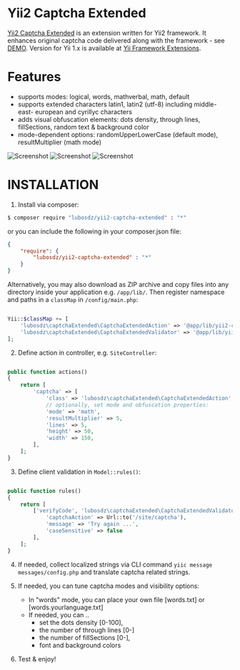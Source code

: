 Yii2 Captcha Extended
=====================

[Yii2 Captcha Extended](https://github.com/lubosdz/yii2-captcha-extended) is an extension written for Yii2 framework.
It enhances original captcha code delivered along with the framework - see [DEMO](http://yii-demo.synet.sk/site/captchaExtended).
Version for Yii 1.x is available at [Yii Framework Extensions](https://www.yiiframework.com/extension/captcha-extended).

Features
========

* supports modes: logical, words, mathverbal, math, default
* supports extended characters latin1, latin2 (utf-8) including middle- east- european and cyrillyc characters
* adds visual obfuscation elements: dots density, through lines, fillSections, random text & background color
* mode-dependent options: randomUpperLowerCase (default mode), resultMultiplier (math mode)

![Screenshot](http://static.synet.sk/captchaExtendedShot.png)
![Screenshot](http://static.synet.sk/captchaExtendedShot-sk.png)
![Screenshot](http://static.synet.sk/captchaExtendedShot-de.png)

INSTALLATION
============

1) Install via composer:

```bash
$ composer require "lubosdz/yii2-captcha-extended" : "*"
```

or you can include the following in your composer.json file:

```json
{
	"require": {
		"lubosdz/yii2-captcha-extended" : "*"
	}
}
```

Alternatively, you may also download as ZIP archive and copy files into any directory inside your application e.g. `/app/lib/`.
Then register namespace and paths in a `classMap` in `/config/main.php`:

```php

Yii::$classMap += [
	'lubosdz\captchaExtended\CaptchaExtendedAction' => '@app/lib/yii2-captcha-extended/CaptchaExtendedAction.php',
	'lubosdz\captchaExtended\CaptchaExtendedValidator' => '@app/lib/yii2-captcha-extended/CaptchaExtendedValidator.php',
];

```

2) Define action in controller, e.g. `SiteController`:

```php

public function actions()
{
	return [
		'captcha' => [
			'class' => 'lubosdz\captchaExtended\CaptchaExtendedAction',
			// optionally, set mode and obfuscation properties:
			'mode' => 'math',
			'resultMultiplier' => 5,
			'lines' => 5,
			'height' => 50,
			'width' => 150,
		],
	];
}

```

3) Define client validation in `Model::rules()`:

```php

public function rules()
{
	return [
		['verifyCode', 'lubosdz\captchaExtended\CaptchaExtendedValidator',
			'captchaAction' => Url::to('/site/captcha'),
			'message' => 'Try again ...',
			'caseSensitive' => false
		],
	];
}

```

4) If needed, collect localized strings via CLI command `yiic message messages/config.php` and translate captcha related strings.

5) If needed, you can tune captcha modes and visibility options:

	* In "words" mode, you can place your own file [words.txt] or [words.yourlanguage.txt]
	* If needed, you can ..
		* set the dots density [0-100],
		* the number of through lines [0-]
		* the number of fillSections [0-],
		* font and background colors

6) Test & enjoy!
